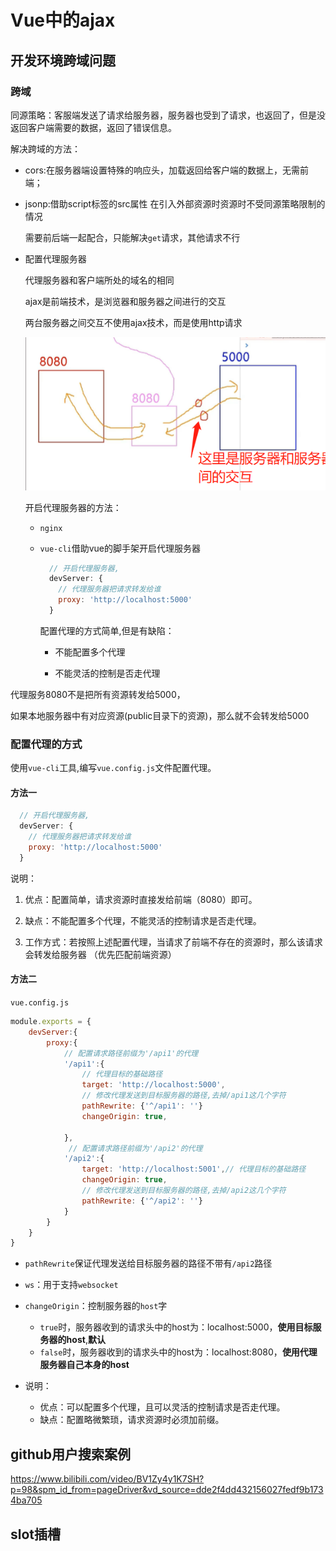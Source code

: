 # Vue中的ajax

## 开发环境跨域问题

### 跨域

同源策略：客服端发送了请求给服务器，服务器也受到了请求，也返回了，但是没返回客户端需要的数据，返回了错误信息。

解决跨域的方法：

- cors:在服务器端设置特殊的响应头，加载返回给客户端的数据上，无需前端；

- jsonp:借助script标签的src属性 在引入外部资源时资源时不受同源策略限制的情况

  需要前后端一起配合，只能解决`get`请求，其他请求不行

- 配置代理服务器

  代理服务器和客户端所处的域名的相同

  

  ajax是前端技术，是浏览器和服务器之间进行的交互

  两台服务器之间交互不使用ajax技术，而是使用http请求

  ![image-20230814093946743](4.axios配置代理.assets/image-20230814093946743.png)

  开启代理服务器的方法：

  - `nginx`

  - `vue-cli`借助vue的脚手架开启代理服务器

    ```js
      // 开启代理服务器,
      devServer: {
        // 代理服务器把请求转发给谁
        proxy: 'http://localhost:5000'
      }
    ```
  
    配置代理的方式简单,但是有缺陷：

    - 不能配置多个代理

    - 不能灵活的控制是否走代理

代理服务8080不是把所有资源转发给5000，

如果本地服务器中有对应资源(public目录下的资源)，那么就不会转发给5000

### 配置代理的方式

使用`vue-cli`工具,编写`vue.config.js`文件配置代理。

#### 方法一

```js
  // 开启代理服务器,
  devServer: {
    // 代理服务器把请求转发给谁
    proxy: 'http://localhost:5000'
  }
```

说明：

1. 优点：配置简单，请求资源时直接发给前端（8080）即可。

2. 缺点：不能配置多个代理，不能灵活的控制请求是否走代理。

3. 工作方式：若按照上述配置代理，当请求了前端不存在的资源时，那么该请求会转发给服务器 （优先匹配前端资源）

   

#### 方法二

`vue.config.js`

```js
module.exports = {
	devServer:{
        proxy:{
            // 配置请求路径前缀为'/api1'的代理
            '/api1':{
                // 代理目标的基础路径
                target: 'http://localhost:5000',
                // 修改代理发送到目标服务器的路径,去掉/api1这几个字符
                pathRewrite: {'^/api1': ''}
                changeOrigin: true,
                
            },
             // 配置请求路径前缀为'/api2'的代理
            '/api2':{
                target: 'http://localhost:5001',// 代理目标的基础路径
                changeOrigin: true,
                // 修改代理发送到目标服务器的路径,去掉/api2这几个字符
                pathRewrite: {'^/api2': ''}
            }
        }
    }
}
```

- `pathRewrite`保证代理发送给目标服务器的路径不带有`/api2`路径

- `ws`：用于支持`websocket`

- `changeOrigin`：控制服务器的`host`字
  - `true`时，服务器收到的请求头中的host为：localhost:5000，**使用目标服务器的host**,**默认**
  - `false`时，服务器收到的请求头中的host为：localhost:8080，**使用代理服务器自己本身的host**

- 说明：

  - 优点：可以配置多个代理，且可以灵活的控制请求是否走代理。

  * 缺点：配置略微繁琐，请求资源时必须加前缀。

## github用户搜索案例

https://www.bilibili.com/video/BV1Zy4y1K7SH?p=98&spm_id_from=pageDriver&vd_source=dde2f4dd432156027fedf9b1734ba705



## slot插槽

